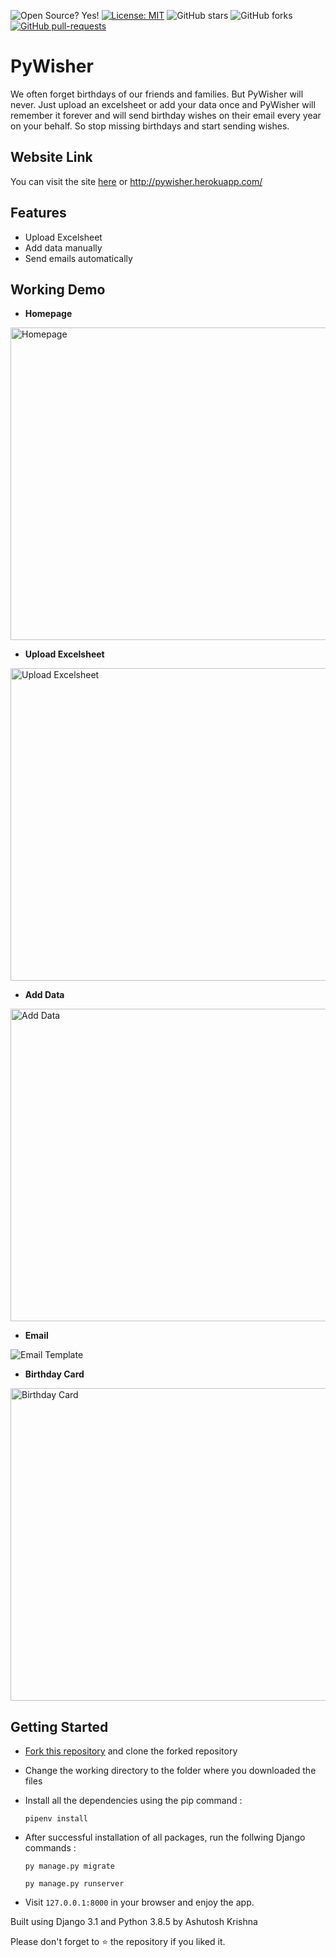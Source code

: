 ![Open Source? Yes!](https://badgen.net/badge/Open%20Source%20%3F/Yes%21/blue?icon=github)
[![License: MIT](https://img.shields.io/badge/License-MIT-green.svg)](https://opensource.org/licenses/MIT)
![GitHub stars](https://img.shields.io/github/stars/ashutoshkrris/PyWisher?style=social)
![GitHub forks](https://img.shields.io/github/forks/ashutoshkrris/PyWisher?style=social)
[![GitHub pull-requests](https://img.shields.io/github/issues-pr/ashutoshkrris/PyWisher.svg)](https://GitHub.com/ashutoshkrris/PyWisher/pull/)

# PyWisher

We often forget birthdays of our friends and families. But PyWisher will never. Just upload an excelsheet or add your data once and PyWisher will remember it forever and will send birthday wishes on their email every year on your behalf. So stop missing birthdays and start sending wishes.

## Website Link 

You can visit the site [here](http://pywisher.herokuapp.com/) or http://pywisher.herokuapp.com/

## Features 

- Upload Excelsheet
- Add data manually
- Send emails automatically

## Working Demo

* **Homepage**

<img src="https://github.com/ashutoshkrris/PyWisher/blob/development/demo/home.png" alt="Homepage" width=1000 height=500/>

* **Upload Excelsheet**

<img src="https://github.com/ashutoshkrris/PyWisher/blob/development/demo/upload.png" alt="Upload Excelsheet" width=1000 height=500/>

* **Add Data**

<img src="https://github.com/ashutoshkrris/PyWisher/blob/development/demo/add.png" alt="Add Data" width=1000 height=500/>

* **Email**

<img src="https://i.imgur.com/IiVT7Sn.png" alt="Email Template"/>

* **Birthday Card**

<img src="https://github.com/ashutoshkrris/PyWisher/blob/development/demo/card.png" alt="Birthday Card" width=1000 height=500/>


## Getting Started

* [Fork this repository](https://github.com/ashutoshkrris/PyWisher/fork) and clone the forked repository

* Change the working directory to the folder where you downloaded the files

* Install all the dependencies using the pip command :

  `pipenv install`

* After successful installation of all packages, run the follwing Django commands :
  
  `py manage.py migrate`

  `py manage.py runserver`

* Visit `127.0.0.1:8000` in your browser and enjoy the app.

Built using Django 3.1 and Python 3.8.5 by Ashutosh Krishna

Please don't forget to ⭐ the repository if you liked it.
